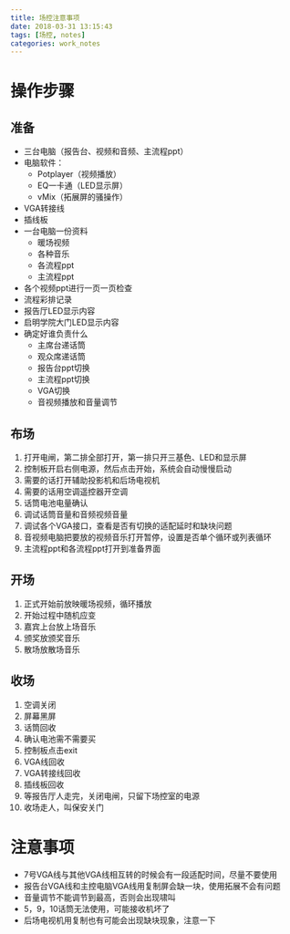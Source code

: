 ```yaml
---
title: 场控注意事项
date: 2018-03-31 13:15:43
tags: [场控, notes]
categories: work_notes
---
```


# 操作步骤

## 准备

- 三台电脑（报告台、视频和音频、主流程ppt）
- 电脑软件：
    - Potplayer（视频播放）
    - EQ一卡通（LED显示屏）
    - vMix（拓展屏的骚操作）
- VGA转接线
- 插线板
- 一台电脑一份资料
    - 暖场视频
    - 各种音乐
    - 各流程ppt
    - 主流程ppt
- 各个视频ppt进行一页一页检查
- 流程彩排记录
- 报告厅LED显示内容
- 启明学院大门LED显示内容
- 确定好谁负责什么
    - 主席台递话筒
    - 观众席递话筒
    - 报告台ppt切换
    - 主流程ppt切换
    - VGA切换
    - 音视频播放和音量调节

## 布场

1. 打开电闸，第二排全部打开，第一排只开三基色、LED和显示屏
2. 控制板开启右侧电源，然后点击开始，系统会自动慢慢启动
3. 需要的话打开辅助投影机和后场电视机
4. 需要的话用空调遥控器开空调
5. 话筒电池电量确认
6. 调试话筒音量和音频视频音量
7. 调试各个VGA接口，查看是否有切换的适配延时和缺块问题
8. 音视频电脑把要放的视频音乐打开暂停，设置是否单个循环或列表循环
9. 主流程ppt和各流程ppt打开到准备界面

## 开场

1. 正式开始前放映暖场视频，循环播放
2. 开始过程中随机应变
3. 嘉宾上台放上场音乐
4. 颁奖放颁奖音乐
5. 散场放散场音乐

## 收场

1. 空调关闭
2. 屏幕黑屏
3. 话筒回收
4. 确认电池需不需要买
5. 控制板点击exit
6. VGA线回收
7. VGA转接线回收
8. 插线板回收
9. 等报告厅人走完，关闭电闸，只留下场控室的电源
10. 收场走人，叫保安关门

# 注意事项

- 7号VGA线与其他VGA线相互转的时候会有一段适配时间，尽量不要使用
- 报告台VGA线和主控电脑VGA线用复制屏会缺一块，使用拓展不会有问题
- 音量调节不能调节到最高，否则会出现啸叫
- 5，9，10话筒无法使用，可能接收机坏了
- 后场电视机用复制也有可能会出现缺块现象，注意一下